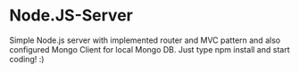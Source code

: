 # Node.JS-Server
Simple Node.js server with implemented router and  MVC pattern and also configured Mongo Client for local Mongo DB. Just type npm install and start coding! :)
